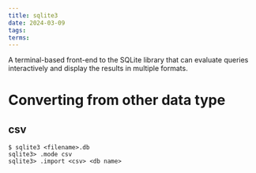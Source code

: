 ```yaml
---
title: sqlite3
date: 2024-03-09
tags: 
terms:
---
```


A terminal-based front-end to the SQLite library that can evaluate queries interactively and display  the results in multiple formats.

# Converting from other data type

## csv

```
$ sqlite3 <filename>.db
sqlite3> .mode csv
sqlite3> .import <csv> <db name>
```